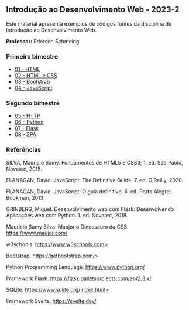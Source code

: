 ## Introdução ao Desenvolvimento Web - 2023-2
Este material apresenta exemplos de códigos fontes da disciplina de Introdução ao Desenvolvimento Web.

**Professor:** Ederson Schmeing

### Primeiro bimestre
 - [01 - HTML]()
 - [02 - HTML e CSS]()
 - [03 - Bootstrap]()
 - [04 - JavaScript]()

### Segundo bimestre
 - [05 - HTTP]()
 - [06 - Python]()
 - [07 - Flask]()
 - [08 - SPA]()

### Referências 

SILVA, Mauricio Samy. Fundamentos de HTML5 e CSS3; 1. ed. São Paulo, Novatec, 2015.

FLANAGAN, David. JavaScript: The Definitive Guide. 7. ed. O’Reilly, 2020. 

FLANAGAN, David. JavaScript: O guia definitivo. 6. ed. Porto Alegre: Bookman, 2013.

GRINBERG, Miguel. Desenvolvimento web com Flask: Desenvolvendo Aplicações web com Python. 1. ed. Novatec, 2018.

Maurício Samy Silva. Maujor o Dinossauro da CSS. https://www.maujor.com/

w3schools. https://www.w3schools.com>

Bootstrap. https://getbootstrap.com/>

Python Programming Language. https://www.python.org/

Framework Flask. https://flask.palletsprojects.com/en/2.3.x/

SQLite. https://www.sqlite.org/index.html>

Framework Svelte. https://svelte.dev/
